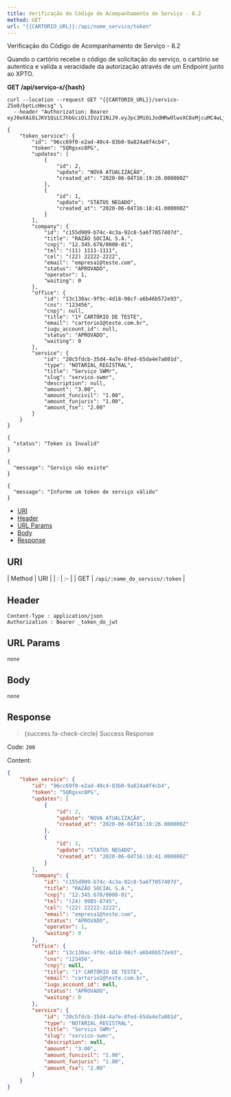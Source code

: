 ```yaml
---
title: Verificação do Código de Acompanhamento de Serviço - 8.2
method: GET
url: "{{CARTORIO_URL}}:/api/nome_servico/token"
---
```



Verificação do Código de Acompanhamento de Serviço - 8.2

Quando o cartório recebe o código de solicitação do serviço, o cartório se autentica e valida a veracidade da autorização através de um Endpoint junto ao XPTO. 

**GET /api/serviço-x/{hash}**

```request:cURL
curl --location --request GET "{{CARTORIO_URL}}/servico-25o0/bptLcHmcsg" \
  --header "Authorization: Bearer eyJ0eXAiOiJKV1QiLCJhbGciOiJIUzI1NiJ9.eyJpc3MiOiJodHRwOlwvXC8xMjcuMC4wLjE6ODAwMFwvYXBpXC9hdXRlbnRpY2FjYW8iLCJpYXQiOjE1OTEzNzMxNzcsImV4cCI6MTU5MTM3Njc3NywibmJmIjoxNTkxMzczMTc3LCJqdGkiOiJQVVQ5enJ4TFpKS29zNW9ZIiwic3ViIjoiNjgyNjI5YWEtZWM1OS00NTg0LWI3NDgtZjQzNWFmOGQzZjE4IiwicHJ2IjoiYzAxMGM4OGUxMWY0MWM0Njc5YTNmMzVlMmQwYWQ3YTVlOWFiOWNkMCJ9.Uc9XiaPDeWW5riFZFUBuqJoGuyCV6UZNoHr81ZGiU9k"
```


```response:200
{
    "token_service": {
        "id": "96cc69f0-e2ad-40c4-83b0-9a824a8f4cb4",
        "token": "5QRgsxc8PG",
        "updates": [
            {
                "id": 2,
                "update": "NOVA ATUALIZAÇÂO",
                "created_at": "2020-06-04T16:19:26.000000Z"
            },
            {
                "id": 1,
                "update": "STATUS NEGADO",
                "created_at": "2020-06-04T16:18:41.000000Z"
            }
        ],
        "company": {
            "id": "c155d909-b74c-4c3a-92c8-5a6f7057407d",
            "title": "RAZÃO SOCIAL S.A.",
            "cnpj": "12.345.678/0000-01",
            "tel": "(11) 1111-1111",
            "cel": "(22) 22222-2222",
            "email": "empresa1@teste.com",
            "status": "APROVADO",
            "operator": 1,
            "waiting": 0
        },
        "office": {
            "id": "13c130ac-9f9c-4d18-98cf-a6b46b572e93",
            "cns": "123456",
            "cnpj": null,
            "title": "1º CARTÓRIO DE TESTE",
            "email": "cartorio1@teste.com.br",
            "iugu_account_id": null,
            "status": "APROVADO",
            "waiting": 0
        },
        "service": {
            "id": "20c5fdcb-35d4-4a7e-8fed-65da4e7a801d",
            "type": "NOTARIAL_REGISTRAL",
            "title": "Serviço SWMr",
            "slug": "servico-swmr",
            "description": null,
            "amount": "3.00",
            "amount_funcivil": "1.00",
            "amount_funjuris": "1.00",
            "amount_fse": "2.00"
        }
    }
}
```


```response:401
{
  "status": "Token is Invalid"
}

```


```response:404
{
  "message": "Serviço não existe"
}

```


```response:404
{
  "message": "Informe um token de serviço válido"
}

```










- [URI](#uri)
- [Header](#header)
- [URL Params](#params)
- [Body](#body)
- [Response](#response)

<a name="uri"></a>
## URI

| Method | URI | 
| : |   :-   |
| GET | `/api/:name_do_servico/:token` |

<a name="header"></a>
## Header

```markup 
Content-Type : application/json
Authorization : Bearer _token_do_jwt
```

<a name="params"></a>
## URL Params

```markup 
none
```

<a name="body"></a>
## Body

```markup 
none
```

<a name="response"></a>
## Response

> {success.fa-check-circle} Success Response

Code: `200`

Content:

```json 
{
    "token_service": {
        "id": "96cc69f0-e2ad-40c4-83b0-9a824a8f4cb4",
        "token": "5QRgsxc8PG",
        "updates": [
            {
                "id": 2,
                "update": "NOVA ATUALIZAÇÂO",
                "created_at": "2020-06-04T16:19:26.000000Z"
            },
            {
                "id": 1,
                "update": "STATUS NEGADO",
                "created_at": "2020-06-04T16:18:41.000000Z"
            }
        ],
        "company": {
            "id": "c155d909-b74c-4c3a-92c8-5a6f7057407d",
            "title": "RAZÃO SOCIAL S.A.",
            "cnpj": "12.345.678/0000-01",
            "tel": "(24) 9985-8745",
            "cel": "(22) 22222-2222",
            "email": "empresa1@teste.com",
            "status": "APROVADO",
            "operator": 1,
            "waiting": 0
        },
        "office": {
            "id": "13c130ac-9f9c-4d18-98cf-a6b46b572e93",
            "cns": "123456",
            "cnpj": null,
            "title": "1º CARTÓRIO DE TESTE",
            "email": "cartorio1@teste.com.br",
            "iugu_account_id": null,
            "status": "APROVADO",
            "waiting": 0
        },
        "service": {
            "id": "20c5fdcb-35d4-4a7e-8fed-65da4e7a801d",
            "type": "NOTARIAL_REGISTRAL",
            "title": "Serviço SWMr",
            "slug": "servico-swmr",
            "description": null,
            "amount": "3.00",
            "amount_funcivil": "1.00",
            "amount_funjuris": "1.00",
            "amount_fse": "2.00"
        }
    }
}
```

